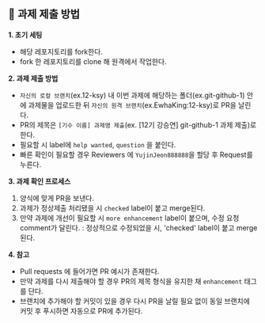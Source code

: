 ## 👑 과제 제출 방법

**1. 초기 세팅**

* 해당 레포지토리를 fork한다.
* fork 한 레포지토리를 clone 해 원격에서 작업한다.

**2. 과제 제출 방법**

* `자신의 로컬 브랜치`(ex.12-ksy) 내 이번 과제에 해당하는 폴더(ex.git-github-1) 안에 과제물을 업로드한 뒤 `자신의 원격 브랜치`(ex.EwhaKing:12-ksy)로 PR을 날린다.
* PR의 제목은 `[기수 이름] 과제명 제출`(ex. [12기 강승연] git-github-1 과제 제출)로 한다.
* 필요할 시 label에 `help wanted`, `question` 을 붙인다.
* 빠른 확인이 필요할 경우 Reviewers 에 `YujinJeon888888`을 할당 후 Request를 누른다.

**3. 과제 확인 프로세스**

1. 양식에 맞게 PR을 보낸다.
2. 과제가 정상제출 처리됐을 시 `checked` label이 붙고 merge된다.
3. 만약 과제에 개선이 필요할 시 `more enhancement` label이 붙으며, 수정 요청 comment가 달린다.
   : 정상적으로 수정되었을 시, 'checked' label이 붙고 merge된다.

**4. 참고**

* Pull requests 에 들어가면 PR 예시가 존재한다.
* 만약 과제를 다시 제출해야 할 경우 PR의 제목 형식을 유지한 채 `enhancement` 태그를 단다.
* 브랜치에 추가해야 할 커밋이 있을 경우 다시 PR을 날릴 필요 없이 동일 브랜치에 커밋 후 푸시하면 자동으로 PR에 추가된다.
